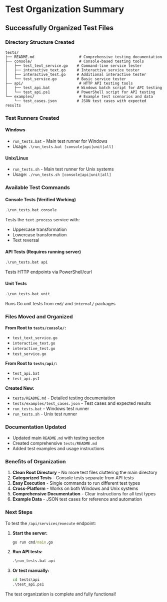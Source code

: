 # Test Organization Summary

## Successfully Organized Test Files

### Directory Structure Created

```
tests/
├── README.md                    # Comprehensive testing documentation
├── console/                     # Console-based testing tools
│   ├── test_text_service.go    # Command-line service tester
│   ├── interactive_text.go     # Interactive service tester
│   ├── interactive_test.go     # Additional interactive tester
│   └── test_service.go         # Basic service tester
├── api/                         # HTTP API testing tools
│   ├── test_api.bat            # Windows batch script for API testing
│   └── test_api.ps1            # PowerShell script for API testing
└── examples/                    # Example test scenarios and data
    └── test_cases.json         # JSON test cases with expected results
```

### Test Runners Created

#### Windows
- `run_tests.bat` - Main test runner for Windows
- Usage: `.\run_tests.bat [console|api|unit|all]`

#### Unix/Linux
- `run_tests.sh` - Main test runner for Unix systems
- Usage: `./run_tests.sh [console|api|unit|all]`

### Available Test Commands

#### Console Tests (Verified Working)
```cmd
.\run_tests.bat console
```
Tests the `text.process` service with:
- Uppercase transformation
- Lowercase transformation  
- Text reversal

#### API Tests (Requires running server)
```cmd
.\run_tests.bat api
```
Tests HTTP endpoints via PowerShell/curl

#### Unit Tests
```cmd
.\run_tests.bat unit
```
Runs Go unit tests from `cmd/` and `internal/` packages

### Files Moved and Organized

**From Root to `tests/console/`:**
- `test_text_service.go`
- `interactive_text.go`
- `interactive_test.go`
- `test_service.go`

**From Root to `tests/api/`:**
- `test_api.bat`
- `test_api.ps1`

**Created New:**
- `tests/README.md` - Detailed testing documentation
- `tests/examples/test_cases.json` - Test cases and expected results
- `run_tests.bat` - Windows test runner
- `run_tests.sh` - Unix test runner

### Documentation Updated

- Updated main `README.md` with testing section
- Created comprehensive `tests/README.md`
- Added test examples and usage instructions

### Benefits of Organization

1. **Clean Root Directory** - No more test files cluttering the main directory
2. **Categorized Tests** - Console tests separate from API tests
3. **Easy Execution** - Single commands to run different test types
4. **Cross-Platform** - Works on both Windows and Unix systems
5. **Comprehensive Documentation** - Clear instructions for all test types
6. **Example Data** - JSON test cases for reference and automation

### Next Steps

To test the `/api/services/execute` endpoint:

1. **Start the server:**
   ```cmd
   go run cmd/main.go
   ```

2. **Run API tests:**
   ```cmd
   .\run_tests.bat api
   ```

3. **Or test manually:**
   ```cmd
   cd tests\api
   .\test_api.ps1
   ```

The test organization is complete and fully functional! 
